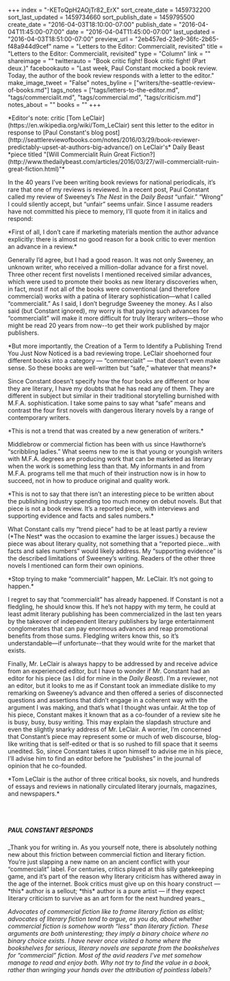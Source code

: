 +++
index = "-KEToQpH2AOjTr82_ErX"
sort_create_date = 1459732200
sort_last_updated = 1459734660
sort_publish_date = 1459795500
create_date = "2016-04-03T18:10:00-07:00"
publish_date = "2016-04-04T11:45:00-07:00"
date = "2016-04-04T11:45:00-07:00"
last_updated = "2016-04-03T18:51:00-07:00"
preview_url = "2eb457ed-23e9-36fc-2b65-f48a944d9cef"
name = "Letters to the Editor: Commercialit, revisited"
title = "Letters to the Editor: Commercialit, revisited"
type = "Column"
link = ""
shareimage = ""
twitterauto = "Book critic fight! Book critic fight! (Part deux.)"
facebookauto = "Last week, Paul Constant mocked a book review. Today, the author of the book review responds with a letter to the editor."
make_image_tweet = "False"
notes_byline = ["writers/the-seattle-review-of-books.md"]
tags_notes = ["tags/letters-to-the-editor.md", "tags/commercialit.md", "tags/commercial.md", "tags/criticism.md"]
notes_about = ""
books = ""
+++
<p class="intro">*Editor's note: critic [Tom LeClair](https://en.wikipedia.org/wiki/Tom_LeClair) sent this letter to the editor in response to [Paul Constant's blog post](http://seattlereviewofbooks.com/notes/2016/03/29/book-reviewer-predictably-upset-at-authors-big-advance/) on LeClair's* Daily Beast *piece titled "[Will Commercialit Ruin Great Fiction?](http://www.thedailybeast.com/articles/2016/03/27/will-commercialit-ruin-great-fiction.html)"*</p>

In the 40 years I’ve been writing book reviews for national periodicals, it’s rare that one of my reviews is reviewed.  In a recent post, Paul Constant called my review of Sweeney’s *The Nest* in the *Daily Beast* “unfair.”  “Wrong” I could silently accept, but “unfair” seems unfair.  Since I assume readers have not committed his piece to memory, I’ll quote from it in italics and respond:

<p class="noindent">*First of all, I don’t care if marketing materials mention the author advance explicitly: there is almost no good reason for a book critic to ever mention an advance in a review.*</p>

<p class="noindent">Generally I’d agree, but I had a good reason.  It was not only Sweeney, an unknown writer, who received a million-dollar advance for a first novel.  Three other recent first novelists I mentioned received similar advances, which were used to promote their books as new literary discoveries when, in fact, most if not all of the books were conventional (and therefore commercial) works with a patina of literary sophistication—what I called “commercialit.” As I said, I don’t begrudge Sweeney the money.  As I also said (but Constant ignored), my worry is that paying such advances for “commercialit” will make it more difficult for truly literary writers—those who might be read 20 years from now--to get their work published by major publishers.</p>

<p class="noindent">*But more importantly, the Creation of a Term to Identify a Publishing Trend You Just Now Noticed is a bad reviewing trope. LeClair shoehorned four different books into a category — “commercialit” — that doesn’t even make sense. So these books are well-written but “safe,” whatever that means?*</p>

<p class="noindent">Since Constant doesn’t specify how the four books are different or how they are literary, I have my doubts that he has read any of them.  They are different in subject but similar in their traditional storytelling burnished with M.F.A. sophistication.  I take some pains to say what “safe” means and contrast the four first novels with dangerous literary novels by a range of contemporary writers.</p>

<p class="noindent">*This is not a trend that was created by a new generation of writers.*</p>

<p class="noindent">Middlebrow or commercial fiction has been with us since Hawthorne’s “scribbling ladies.”  What seems new to me is that young or youngish writers with M.F.A. degrees are producing work that can be marketed as literary when the work is something less than that.  My informants in and from M.F.A. programs tell me that much of their instruction now is in how to succeed, not in how to produce original and quality work.</p>

<p class="noindent">*This is not to say that there isn’t an interesting piece to be written about the publishing industry spending too much money on debut novels. But that piece is not a book review. It’s a reported piece, with interviews and supporting evidence and facts and sales numbers.*</p>

<p class="noindent">What Constant calls my “trend piece” had to be at least partly a review (*The Nest* was the occasion to examine the larger issues.) because the piece was about literary quality, not something that a “reported piece…with facts and sales numbers” would likely address.  My “supporting evidence” is the described limitations of Sweeney’s writing.  Readers of the other three novels I mentioned can form their own opinions.</p>

<p class="noindent">*Stop trying to make “commercialit” happen, Mr. LeClair. It’s not going to happen.*</p>

<p class="noindent">I regret to say that “commercialit” has already happened.  If Constant is not a fledgling, he should know this.  If he’s not happy with my term, he could at least admit literary publishing has been commercialized in the last ten years by the takeover of independent literary publishers by large entertainment conglomerates that can pay enormous advances and reap promotional benefits from those sums.  Fledgling writers know this, so it’s understandable—if unfortunate--that they would write for the market that exists.</p>

Finally, Mr. LeClair is always happy to be addressed by and receive advice from an experienced editor, but I have to wonder if Mr. Constant had an editor for his piece (as I did for mine in the *Daily Beast*). I’m a reviewer, not an editor, but it looks to me as if Constant took an immediate dislike to my remarking on Sweeney’s advance and then offered a series of disconnected questions and assertions that didn’t engage in a coherent way with the argument I was making, and that’s what I thought was unfair. At the top of his piece, Constant makes it known that as a co-founder of a review site he is busy, busy, busy writing.  This may explain the slapdash structure and even the slightly snarky address of Mr. LeClair. A worrier, I’m concerned that Constant’s piece may represent some or much of web discourse, blog-like writing that is self-edited or that is so rushed to fill space that it seems unedited.  So, since Constant takes it upon himself to advise me in his piece, I’ll advise him to find an editor before he “publishes” in the journal of opinion that he co-founded.

<p class="noindent intro">*Tom LeClair is the author of three critical books, six novels, and hundreds of essays and reviews in nationally circulated literary journals, magazines, and newspapers.*</p>
<br><br>
<h5>PAUL CONSTANT RESPONDS</h5>

<p class="noindent">_Thank you for writing in. As you yourself note, there is absolutely nothing new about this friction between commercial fiction and literary fiction. You’re just slapping a new name on an ancient conflict with your “commercialit” label. For centuries, critics played at this silly gatekeeping game, and it’s part of the reason why literary criticism has withered away in the age of the internet. Book critics must give up on this hoary construct — *this* author is a sellout; *this* author is a pure artist — if they expect literary criticism to survive as an art form for the next hundred years._

_Advocates of commercial fiction like to frame literary fiction as elitist; advocates of literary fiction tend to argue, as you do, about whether commercial fiction is somehow worth “less” than literary fiction. These arguments are both uninteresting; they imply a binary choice where no binary choice exists. I have never once visited a home where the bookshelves for serious, literary novels are separate from the bookshelves for “commercial” fiction. Most of the avid readers I’ve met somehow manage to read and enjoy both. Why not try to find the value in a book, rather than wringing your hands over the attribution of pointless labels?_
